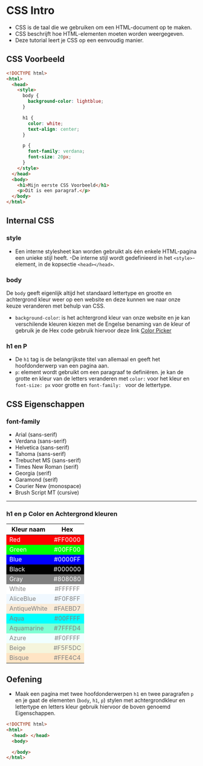 

# CSS Intro

- CSS is de taal die we gebruiken om een HTML-document op te maken.
- CSS beschrijft hoe HTML-elementen moeten worden weergegeven.
- Deze tutorial leert je CSS op een eenvoudig manier.

## CSS Voorbeeld

```html
<!DOCTYPE html>
<html>
  <head>
    <style>
      body {
        background-color: lightblue;
      }

      h1 {
        color: white;
        text-align: center;
      }

      p {
        font-family: verdana;
        font-size: 20px;
      }
    </style>
  </head>
  <body>
    <h1>Mijn eerste CSS Voorbeeld</h1>
    <p>Dit is een paragraf.</p>
  </body>
</html>
```

## Internal CSS

### style

- Een interne stylesheet kan worden gebruikt als één enkele HTML-pagina een unieke stijl heeft.
  -De interne stijl wordt gedefinieerd in het `<style>`-element, in de kopsectie `<head></head>`.

### body

De `body` geeft eigenlijk altijd het standaard lettertype en grootte en achtergrond kleur weer op een website en deze kunnen we naar onze keuze veranderen met behulp van CSS.

- `background-color`: is het achtergrond kleur van onze website en je kan verschilende kleuren kiezen met de Engelse benaming van de kleur of gebruik je de Hex code gebruik hiervoor deze link [Color Picker](https://htmlcolorcodes.com/color-picker/ "Color Picker")

### h1 en P

- De `h1` tag is de belangrijkste titel van allemaal en geeft het hoofdonderwerp van een pagina aan.
- `p`: element wordt gebruikt om een paragraaf te definiëren. je kan de grotte en kleur van de letters veranderen met `color:` voor het kleur en ` font-size: px` voor grotte en `font-family: ` voor de lettertype.

## CSS Eigenschappen

### font-family

- Arial (sans-serif)
- Verdana (sans-serif)
- Helvetica (sans-serif)
- Tahoma (sans-serif)
- Trebuchet MS (sans-serif)
- Times New Roman (serif)
- Georgia (serif)
- Garamond (serif)
- Courier New (monospace)
- Brush Script MT (cursive)

---

### h1 en p Color en Achtergrond kleuren

<style>
.heatMap {
    width: 70%;
    text-align: center;
}
.heatMap th {
background: white;
color:Black;
word-wrap: break-word;
text-align: center;
}
.heatMap tr:nth-child(1) { background-color:#FF0000; color:white; }
.heatMap tr:nth-child(2) {background-color:#00FF00; color:white; }
.heatMap tr:nth-child(3) { background-color:#0000FF
; color:white; }
.heatMap tr:nth-child(4) {background-color:#000000; color:white; }
.heatMap tr:nth-child(5) { background-color:#808080; color:white; }
.heatMap tr:nth-child(6) { background-color:#FFFFFF; color:Gray; }
.heatMap tr:nth-child(7) { background-color:#F0F8FF; color:Gray; }
.heatMap tr:nth-child(8) { background-color:#FAEBD7
; color:Gray; }
.heatMap tr:nth-child(9) { background-color:#00FFFF; color:Gray; }
.heatMap tr:nth-child(10) { background-color:#7FFFD4; color:Gray; }
.heatMap tr:nth-child(11) { background-color:#F0FFFF; color:Gray; }
.heatMap tr:nth-child(12) { background-color:#F5F5DC; color:Gray; }
.heatMap tr:nth-child(13) { background-color: #FFE4C4; color:Gray; }
.heatMap tr:nth-child(14) { background-color: red; color:Gray; }

</style>

<div class="heatMap">

| Kleur naam   |   Hex   |
| ------------ | :-----: |
| Red          | #FF0000 |
| Green        | #00FF00 |
| Blue         | #0000FF |
| Black        | #000000 |
| Gray         | #808080 |
| White        | #FFFFFF |
| AliceBlue    | #F0F8FF |
| AntiqueWhite | #FAEBD7 |
| Aqua         | #00FFFF |
| Aquamarine   | #7FFFD4 |
| Azure        | #F0FFFF |
| Beige        | #F5F5DC |
| Bisque       | #FFE4C4 |

</div>

## Oefening

- Maak een pagina met twee hoofdonderwerpen `h1` en twee paragrafen `p` en je gaat de elementen (`body`, `h1`, `p`) stylen met achtergrondkleur en lettertype en letters kleur gebruik hiervoor de boven genoemd Eigenschappen.

```html live
<!DOCTYPE html>
<html>
  <head> </head>
  <body>

  </body>
</html>
```
